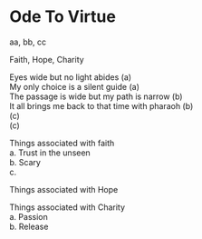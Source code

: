 # Ode To Virtue

aa, bb, cc

Faith, Hope, Charity 

Eyes wide but no light abides (a)  
My only choice is a silent guide (a)  
The passage is wide but my path is narrow (b)  
It all brings me back to that time with pharaoh (b)  
(c)  
(c)  

Things associated with faith  
a. Trust in the unseen  
b. Scary   
c.   

Things associated with Hope  

Things associated with Charity  
a. Passion  
b. Release  
